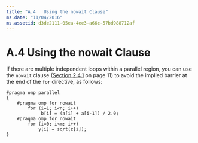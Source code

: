 ```yaml
---
title: "A.4   Using the nowait Clause"
ms.date: "11/04/2016"
ms.assetid: d3de2111-05ea-4ee3-a66c-57bd988712af
---
```

# A.4   Using the nowait Clause

If there are multiple independent loops within a parallel region, you can use the `nowait` clause ([Section 2.4.1](../../parallel/openmp/2-4-1-for-construct.md) on page 11) to avoid the implied barrier at the end of the `for` directive, as follows:

```
#pragma omp parallel
{
    #pragma omp for nowait
        for (i=1; i<n; i++)
             b[i] = (a[i] + a[i-1]) / 2.0;
    #pragma omp for nowait
        for (i=0; i<m; i++)
            y[i] = sqrt(z[i]);
}
```